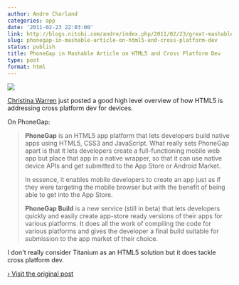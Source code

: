 ```yaml
---
author: Andre Charland
categories: app
date: '2011-02-23 22:03:00'
link: http://blogs.nitobi.com/andre/index.php/2011/02/23/great-mashable-article-on-html5-and-cross-platform-dev/
slug: phonegap-in-mashable-article-on-html5-and-cross-platform-dev
status: publish
title: PhoneGap in Mashable Article on HTML5 and Cross Platform Dev
type: post
format: html
---
```


![](http://4.mshcdn.com/wp-content/uploads/2011/02/phonegap-640.jpg)

[Christina Warren](http://twitter.com/#!/film_girl) just posted a good high level overview of how HTML5 is addressing cross platform dev for devices.

On PhoneGap:

> **PhoneGap** is an HTML5 app platform that lets developers build native apps using HTML5, CSS3 and JavaScript. What really sets PhoneGap apart is that it lets developers create a full-functioning mobile web app but place that app in a native wrapper, so that it can use native device APIs and get submitted to the App Store or Android Market.
>
> In essence, it enables mobile developers to create an app just as if they were targeting the mobile browser but with the benefit of being able to get into the App Store.
>
> **PhoneGap Build** is a new service (still in beta) that lets developers quickly and easily create app-store ready versions of their apps for various platforms. It does all the work of compiling the code for various platforms and gives the developer a final build suitable for submission to the app market of their choice.

I don't really consider Titanium as an HTML5 solution but it does tackle cross platform dev.

[› Visit the original post](http://blogs.nitobi.com/andre/index.php/2011/02/23/great-mashable-article-on-html5-and-cross-platform-dev/)
